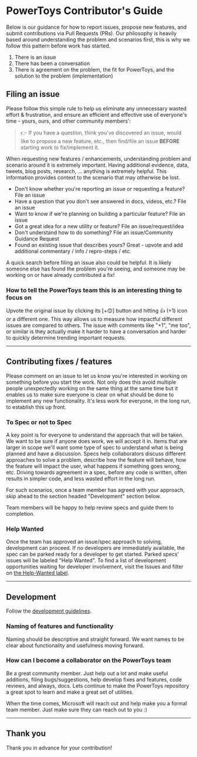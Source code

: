# PowerToys Contributor's Guide

Below is our guidance for how to report issues, propose new features, and submit contributions via Pull Requests (PRs). Our philosophy is heavily based around understanding the problem and scenarios first, this is why we follow this pattern before work has started.

1. There is an issue
2. There has been a conversation
3. There is agreement on the problem, the fit for PowerToys, and the solution to the problem (implementation)

## Filing an issue

Please follow this simple rule to help us eliminate any unnecessary wasted effort & frustration, and ensure an efficient and effective use of everyone's time - yours, ours, and other community members':

> 👉 If you have a question, think you've discovered an issue, would like to propose a new feature, etc., then find/file an issue **BEFORE** starting work to fix/implement it.

When requesting new features / enhancements, understanding problem and scenario around it is extremely important. Having additional evidence, data, tweets, blog posts, research, ... anything is extremely helpful.  This information provides context to the scenario that may otherwise be lost.

* Don't know whether you're reporting an issue or requesting a feature? File an issue
* Have a question that you don't see answered in docs, videos, etc.? File an issue
* Want to know if we're planning on building a particular feature? File an issue
* Got a great idea for a new utility or feature? File an issue/request/idea
* Don't understand how to do something? File an issue/Community Guidance Request
* Found an existing issue that describes yours? Great - upvote and add additional commentary / info / repro-steps / etc.

A quick search before filing an issue also could be helpful. It is likely someone else has found the problem you're seeing, and someone may be working on or have already contributed a fix!

### How to tell the PowerToys team this is an interesting thing to focus on

Upvote the original issue by clicking its [+😊] button and hitting 👍 (+1) icon or a different one. This way allows us to measure how impactful different issues are compared to others. The issue with comments like "+1", "me too", or similar is they actually make it harder to have a conversation and harder to quickly determine trending important requests.

---

## Contributing fixes / features

Please comment on an issue to let us know you're interested in working on something before you start the work. Not only does this avoid multiple people unexpectedly working on the same thing at the same time but it enables us to make sure everyone is clear on what should be done to implement any new functionality. It's less work for everyone, in the long run, to establish this up front.

### To Spec or not to Spec

A key point is for everyone to understand the approach that will be taken. We want to be sure if anyone does work, we will accept it in. Items that are larger in scope we'll want some type of spec to understand what is being planned and have a discussion. Specs help collaborators discuss different approaches to solve a problem, describe how the feature will behave, how the feature will impact the user, what happens if something goes wrong, etc. Driving towards agreement in a spec, before any code is written, often results in simpler code, and less wasted effort in the long run.

For such scenarios, once a team member has agreed with your approach, skip ahead to the section headed "Development" section below.

Team members will be happy to help review specs and guide them to completion.

### Help Wanted

Once the team has approved an issue/spec approach to solving, development can proceed. If no developers are immediately available, the spec can be parked ready for a developer to get started. Parked specs' issues will be labeled "Help Wanted". To find a list of development opportunities waiting for developer involvement, visit the Issues and filter on [the Help-Wanted label](https://github.com/microsoft/PowerToys/labels/Help%20Wanted).

---

## Development

Follow the [development guidelines](https://github.com/microsoft/PowerToys/blob/main/doc/devdocs/readme.md).

### Naming of features and functionality

Naming should be descriptive and straight forward.  We want names to be clear about functionality and usefulness moving forward. 

### How can I become a collaborator on the PowerToys team

Be a great community member. Just help out a lot and make useful additions, filing bugs/suggestions, help develop fixes and features, code reviews, and always, docs. Lets continue to make the PowerToys repository a great spot to learn and make a great set of utilities.

When the time comes, Microsoft will reach out and help make you a formal team member. Just make sure they can reach out to you :)

---

## Thank you

Thank you in advance for your contribution!
